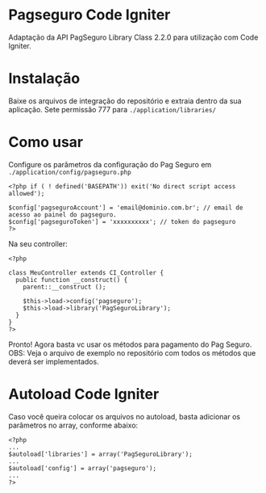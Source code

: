Pagseguro Code Igniter
=====================

Adaptação da API PagSeguro Library Class 2.2.0 para utilização com Code Igniter.

Instalação
=====================

Baixe os arquivos de integração do repositório e extraia dentro da sua aplicação.
Sete permissão 777 para ``./application/libraries/``

Como usar
=====================

Configure os parâmetros da configuração do Pag Seguro em ``./application/config/pagseguro.php``

    <?php if ( ! defined('BASEPATH')) exit('No direct script access allowed');
    
    $config['pagseguroAccount'] = 'email@dominio.com.br'; // email de acesso ao painel do pagseguro.
    $config['pagseguroToken'] = 'xxxxxxxxxx'; // token do pagseguro
    ?>

Na seu controller:


    <?php
    
    class MeuController extends CI_Controller {
      public function __construct() {
      	parent::__construct ();
        
        $this->load->config('pagseguro');
        $this->load->library('PagSeguroLibrary');
      }
    }
    ?>

Pronto! Agora basta vc usar os métodos para pagamento do Pag Seguro.
OBS: Veja o arquivo de exemplo no repositório com todos os métodos que deverá ser implementados.

Autoload Code Igniter
=====================

Caso você queira colocar os arquivos no autoload, basta adicionar os parâmetros no array, conforme abaixo:

    <?php
    ...
    $autoload['libraries'] = array('PagSeguroLibrary');
    ...
    $autoload['config'] = array('pagseguro');
    ...
    ?>
